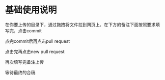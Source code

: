 # 基础使用说明

在你要上传的目录下，通过拖拽将文件拉到网页上，在下方的备注下面按照要求填写完，点击commit

点完commit后再点击pull request

点击完再点击new pull request

再次填写完备注上传

等待最终的合稿